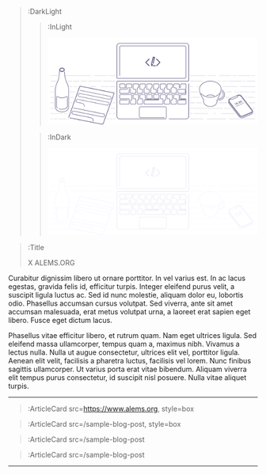 > :DarkLight
> > :InLight
> >
> > ![banner](/img/cb-banner.svg)
>
> > :InDark
> >
> > ![banner](/img/cb-banner-dark.svg)

> :Title
>
> X ALEMS.ORG

Curabitur dignissim libero ut ornare porttitor. In vel varius est. In ac lacus egestas, gravida felis id, efficitur turpis. Integer eleifend purus velit, a suscipit ligula luctus ac. Sed id nunc molestie, aliquam dolor eu, lobortis odio. Phasellus accumsan cursus volutpat. Sed viverra, ante sit amet accumsan malesuada, erat metus volutpat urna, a laoreet erat sapien eget libero. Fusce eget dictum lacus.

Phasellus vitae efficitur libero, et rutrum quam. Nam eget ultrices ligula. Sed eleifend massa ullamcorper, tempus quam a, maximus nibh. Vivamus a lectus nulla. Nulla ut augue consectetur, ultrices elit vel, porttitor ligula. Aenean elit velit, facilisis a pharetra luctus, facilisis vel lorem. Nunc finibus sagittis ullamcorper. Ut varius porta erat vitae bibendum. Aliquam viverra elit tempus purus consectetur, id suscipit nisl posuere. Nulla vitae aliquet turpis.

---

> :ArticleCard src=https://www.alems.org, style=box

> :ArticleCard src=/sample-blog-post, style=box

> :ArticleCard src=/sample-blog-post

> :ArticleCard src=/sample-blog-post

---
